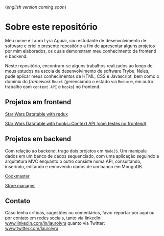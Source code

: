 (*english version coming soon*)
# Sobre este repositório

Meu nome é Lauro Lyra Aguiar, sou estudante de desenvolvimento de software e criei o presente repositório a fim de apresentar alguns projetos por mim elaborados, os quais demonstram meu conhecimento de frontend e backend.

Neste repositório, encontram-se alguns trabalhos realizados ao longo de meus estudos na escola de desenvolvimento de software Trybe. Neles, pude aplicar meus conhecimentos de HTML, CSS e Javascript, bem como o domínio do _framework_ `React` (gerenciando o estado via `Redux` e, em outro trabalho com `context API` e `hooks`) no frontend.

## Projetos em frontend
[Star Wars Datatable with redux](https://github.com/laurolyra/StarWarsReduxTable)

[Star Wars Datatable with hooks+Context API (com testes no frontend)](https://github.com/laurolyra/StarWarsHooksTable)

## Projetos em backend
Com relação ao backend, trago dois projetos em `NodeJS`. Um manipula dados em um banco de dados sequenciado, com uma aplicação seguindo a arquitetura MVC enquanto o outro consiste numa API, consultando, inserindo, editando e removendo dados de um banco em MongoDB.

[Cookmaster](https://github.com/laurolyra/CookMaster)

[Store manager](https://github.com/laurolyra/StoreManager)

## Contato
Caso tenha críticas, sugestões ou comentários, favor reportar por aqui ou por contato em redes sociais, tanto via linkedIn: www.linkedin.com/in/laurolyra quanto via Twitter: www.twitter.com/laurolyra.
